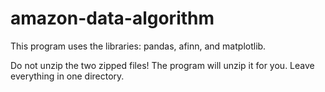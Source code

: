 # amazon-data-algorithm

This program uses the libraries: pandas, afinn, and matplotlib. 

Do not unzip the two zipped files! The program will unzip it for you. Leave everything in one directory. 
